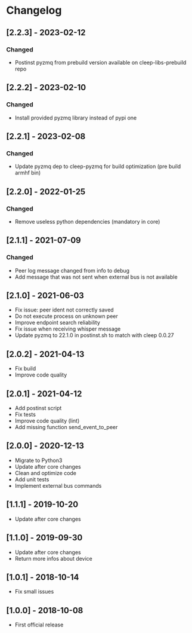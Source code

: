 # Changelog

## [2.2.3] - 2023-02-12
### Changed
- Postinst pyzmq from prebuild version available on cleep-libs-prebuild repo

## [2.2.2] - 2023-02-10
### Changed
- Install provided pyzmq library instead of pypi one

## [2.2.1] - 2023-02-08
### Changed
- Update pyzmq dep to cleep-pyzmq for build optimization (pre build armhf bin)

## [2.2.0] - 2022-01-25
### Changed
- Remove useless python dependencies (mandatory in core)

## [2.1.1] - 2021-07-09
### Changed
* Peer log message changed from info to debug
* Add message that was not sent when external bus is not available

## [2.1.0] - 2021-06-03

* Fix issue: peer ident not correctly saved
* Do not execute process on unknown peer
* Improve endpoint search reliability
* Fix issue when receiving whisper message
* Update pyzmq to 22.1.0 in postinst.sh to match with cleep 0.0.27

## [2.0.2] - 2021-04-13

* Fix build
* Improve code quality

## [2.0.1] - 2021-04-12

* Add postinst script
* Fix tests
* Improve code quality (lint)
* Add missing function send_event_to_peer

## [2.0.0] - 2020-12-13

* Migrate to Python3
* Update after core changes
* Clean and optimize code
* Add unit tests
* Implement external bus commands

## [1.1.1] - 2019-10-20

* Update after core changes

## [1.1.0] - 2019-09-30

* Update after core changes
* Return more infos about device

## [1.0.1] - 2018-10-14

* Fix small issues

## [1.0.0] - 2018-10-08

* First official release

